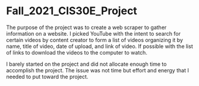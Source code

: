 # Fall_2021_CIS30E_Project

The purpose of the project was to create a web scraper to gather information on a website. I picked YouTube with the intent to search for certain videos by content creator to form a list of videos organizing it by name, title of video, date of upload, and link of video. If possible with the list of links to download the videos to the computer to watch.

I barely started on the project and did not allocate enough time to accomplish the project. The issue was not time but effort and energy that I needed to put toward the project.
